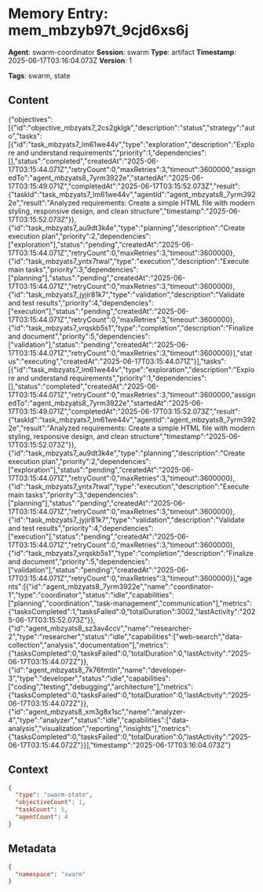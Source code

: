 # Memory Entry: mem_mbzyb97t_9cjd6xs6j

**Agent**: swarm-coordinator
**Session**: swarm
**Type**: artifact
**Timestamp**: 2025-06-17T03:16:04.073Z
**Version**: 1

**Tags**: swarm, state

## Content

{"objectives":[{"id":"objective_mbzyats7_2cs2gklgk","description":"status","strategy":"auto","tasks":[{"id":"task_mbzyats7_lm61we44v","type":"exploration","description":"Explore and understand requirements","priority":1,"dependencies":[],"status":"completed","createdAt":"2025-06-17T03:15:44.071Z","retryCount":0,"maxRetries":3,"timeout":3600000,"assignedTo":"agent_mbzyats8_7yrm3922e","startedAt":"2025-06-17T03:15:49.071Z","completedAt":"2025-06-17T03:15:52.073Z","result":{"taskId":"task_mbzyats7_lm61we44v","agentId":"agent_mbzyats8_7yrm3922e","result":"Analyzed requirements: Create a simple HTML file with modern styling, responsive design, and clean structure","timestamp":"2025-06-17T03:15:52.073Z"}},{"id":"task_mbzyats7_au9dt3k4e","type":"planning","description":"Create execution plan","priority":2,"dependencies":["exploration"],"status":"pending","createdAt":"2025-06-17T03:15:44.071Z","retryCount":0,"maxRetries":3,"timeout":3600000},{"id":"task_mbzyats7_yntx7twal","type":"execution","description":"Execute main tasks","priority":3,"dependencies":["planning"],"status":"pending","createdAt":"2025-06-17T03:15:44.071Z","retryCount":0,"maxRetries":3,"timeout":3600000},{"id":"task_mbzyats7_jyjir81k7","type":"validation","description":"Validate and test results","priority":4,"dependencies":["execution"],"status":"pending","createdAt":"2025-06-17T03:15:44.071Z","retryCount":0,"maxRetries":3,"timeout":3600000},{"id":"task_mbzyats7_vrqskb5s1","type":"completion","description":"Finalize and document","priority":5,"dependencies":["validation"],"status":"pending","createdAt":"2025-06-17T03:15:44.071Z","retryCount":0,"maxRetries":3,"timeout":3600000}],"status":"executing","createdAt":"2025-06-17T03:15:44.071Z"}],"tasks":[{"id":"task_mbzyats7_lm61we44v","type":"exploration","description":"Explore and understand requirements","priority":1,"dependencies":[],"status":"completed","createdAt":"2025-06-17T03:15:44.071Z","retryCount":0,"maxRetries":3,"timeout":3600000,"assignedTo":"agent_mbzyats8_7yrm3922e","startedAt":"2025-06-17T03:15:49.071Z","completedAt":"2025-06-17T03:15:52.073Z","result":{"taskId":"task_mbzyats7_lm61we44v","agentId":"agent_mbzyats8_7yrm3922e","result":"Analyzed requirements: Create a simple HTML file with modern styling, responsive design, and clean structure","timestamp":"2025-06-17T03:15:52.073Z"}},{"id":"task_mbzyats7_au9dt3k4e","type":"planning","description":"Create execution plan","priority":2,"dependencies":["exploration"],"status":"pending","createdAt":"2025-06-17T03:15:44.071Z","retryCount":0,"maxRetries":3,"timeout":3600000},{"id":"task_mbzyats7_yntx7twal","type":"execution","description":"Execute main tasks","priority":3,"dependencies":["planning"],"status":"pending","createdAt":"2025-06-17T03:15:44.071Z","retryCount":0,"maxRetries":3,"timeout":3600000},{"id":"task_mbzyats7_jyjir81k7","type":"validation","description":"Validate and test results","priority":4,"dependencies":["execution"],"status":"pending","createdAt":"2025-06-17T03:15:44.071Z","retryCount":0,"maxRetries":3,"timeout":3600000},{"id":"task_mbzyats7_vrqskb5s1","type":"completion","description":"Finalize and document","priority":5,"dependencies":["validation"],"status":"pending","createdAt":"2025-06-17T03:15:44.071Z","retryCount":0,"maxRetries":3,"timeout":3600000}],"agents":[{"id":"agent_mbzyats8_7yrm3922e","name":"coordinator-1","type":"coordinator","status":"idle","capabilities":["planning","coordination","task-management","communication"],"metrics":{"tasksCompleted":1,"tasksFailed":0,"totalDuration":3002,"lastActivity":"2025-06-17T03:15:52.073Z"}},{"id":"agent_mbzyats8_sz3av4ccv","name":"researcher-2","type":"researcher","status":"idle","capabilities":["web-search","data-collection","analysis","documentation"],"metrics":{"tasksCompleted":0,"tasksFailed":0,"totalDuration":0,"lastActivity":"2025-06-17T03:15:44.072Z"}},{"id":"agent_mbzyats8_7k76fmtln","name":"developer-3","type":"developer","status":"idle","capabilities":["coding","testing","debugging","architecture"],"metrics":{"tasksCompleted":0,"tasksFailed":0,"totalDuration":0,"lastActivity":"2025-06-17T03:15:44.072Z"}},{"id":"agent_mbzyats8_xm3g8x1sc","name":"analyzer-4","type":"analyzer","status":"idle","capabilities":["data-analysis","visualization","reporting","insights"],"metrics":{"tasksCompleted":0,"tasksFailed":0,"totalDuration":0,"lastActivity":"2025-06-17T03:15:44.072Z"}}],"timestamp":"2025-06-17T03:16:04.073Z"}

## Context

```json
{
  "type": "swarm-state",
  "objectiveCount": 1,
  "taskCount": 5,
  "agentCount": 4
}
```

## Metadata

```json
{
  "namespace": "swarm"
}
```
